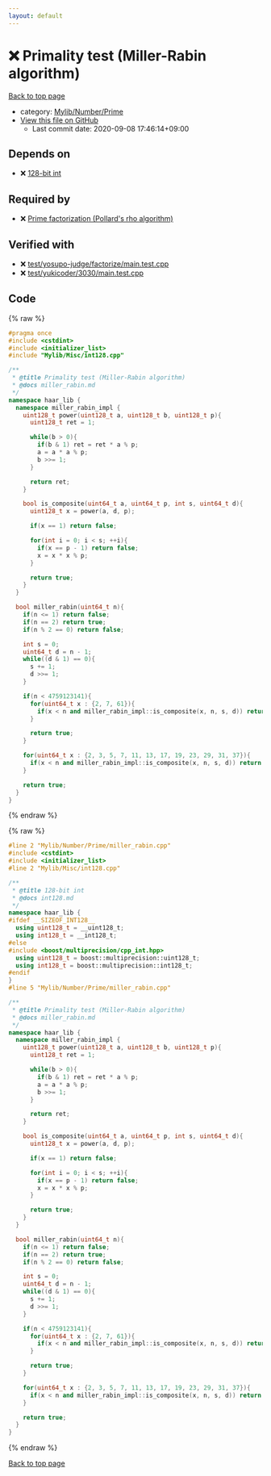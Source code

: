 ```yaml
---
layout: default
---
```


<!-- mathjax config similar to math.stackexchange -->
<script type="text/javascript" async
  src="https://cdnjs.cloudflare.com/ajax/libs/mathjax/2.7.5/MathJax.js?config=TeX-MML-AM_CHTML">
</script>
<script type="text/x-mathjax-config">
  MathJax.Hub.Config({
    TeX: { equationNumbers: { autoNumber: "AMS" }},
    tex2jax: {
      inlineMath: [ ['$','$'] ],
      processEscapes: true
    },
    "HTML-CSS": { matchFontHeight: false },
    displayAlign: "left",
    displayIndent: "2em"
  });
</script>

<script type="text/javascript" src="https://cdnjs.cloudflare.com/ajax/libs/jquery/3.4.1/jquery.min.js"></script>
<script src="https://cdn.jsdelivr.net/npm/jquery-balloon-js@1.1.2/jquery.balloon.min.js" integrity="sha256-ZEYs9VrgAeNuPvs15E39OsyOJaIkXEEt10fzxJ20+2I=" crossorigin="anonymous"></script>
<script type="text/javascript" src="../../../../assets/js/copy-button.js"></script>
<link rel="stylesheet" href="../../../../assets/css/copy-button.css" />


# :x: Primality test (Miller-Rabin algorithm)

<a href="../../../../index.html">Back to top page</a>

* category: <a href="../../../../index.html#26f1f261bc4e83492156752f5caf0111">Mylib/Number/Prime</a>
* <a href="{{ site.github.repository_url }}/blob/master/Mylib/Number/Prime/miller_rabin.cpp">View this file on GitHub</a>
    - Last commit date: 2020-09-08 17:46:14+09:00




## Depends on

* :x: <a href="../../Misc/int128.cpp.html">128-bit int</a>


## Required by

* :x: <a href="pollard_rho.cpp.html">Prime factorization (Pollard's rho algorithm)</a>


## Verified with

* :x: <a href="../../../../verify/test/yosupo-judge/factorize/main.test.cpp.html">test/yosupo-judge/factorize/main.test.cpp</a>
* :x: <a href="../../../../verify/test/yukicoder/3030/main.test.cpp.html">test/yukicoder/3030/main.test.cpp</a>


## Code

<a id="unbundled"></a>
{% raw %}
```cpp
#pragma once
#include <cstdint>
#include <initializer_list>
#include "Mylib/Misc/int128.cpp"

/**
 * @title Primality test (Miller-Rabin algorithm)
 * @docs miller_rabin.md
 */
namespace haar_lib {
  namespace miller_rabin_impl {
    uint128_t power(uint128_t a, uint128_t b, uint128_t p){
      uint128_t ret = 1;

      while(b > 0){
        if(b & 1) ret = ret * a % p;
        a = a * a % p;
        b >>= 1;
      }

      return ret;
    }

    bool is_composite(uint64_t a, uint64_t p, int s, uint64_t d){
      uint128_t x = power(a, d, p);

      if(x == 1) return false;

      for(int i = 0; i < s; ++i){
        if(x == p - 1) return false;
        x = x * x % p;
      }

      return true;
    }
  }

  bool miller_rabin(uint64_t n){
    if(n <= 1) return false;
    if(n == 2) return true;
    if(n % 2 == 0) return false;

    int s = 0;
    uint64_t d = n - 1;
    while((d & 1) == 0){
      s += 1;
      d >>= 1;
    }

    if(n < 4759123141){
      for(uint64_t x : {2, 7, 61}){
        if(x < n and miller_rabin_impl::is_composite(x, n, s, d)) return false;
      }

      return true;
    }

    for(uint64_t x : {2, 3, 5, 7, 11, 13, 17, 19, 23, 29, 31, 37}){
      if(x < n and miller_rabin_impl::is_composite(x, n, s, d)) return false;
    }

    return true;
  }
}

```
{% endraw %}

<a id="bundled"></a>
{% raw %}
```cpp
#line 2 "Mylib/Number/Prime/miller_rabin.cpp"
#include <cstdint>
#include <initializer_list>
#line 2 "Mylib/Misc/int128.cpp"

/**
 * @title 128-bit int
 * @docs int128.md
 */
namespace haar_lib {
#ifdef __SIZEOF_INT128__
  using uint128_t = __uint128_t;
  using int128_t = __int128_t;
#else
#include <boost/multiprecision/cpp_int.hpp>
  using uint128_t = boost::multiprecision::uint128_t;
  using int128_t = boost::multiprecision::int128_t;
#endif
}
#line 5 "Mylib/Number/Prime/miller_rabin.cpp"

/**
 * @title Primality test (Miller-Rabin algorithm)
 * @docs miller_rabin.md
 */
namespace haar_lib {
  namespace miller_rabin_impl {
    uint128_t power(uint128_t a, uint128_t b, uint128_t p){
      uint128_t ret = 1;

      while(b > 0){
        if(b & 1) ret = ret * a % p;
        a = a * a % p;
        b >>= 1;
      }

      return ret;
    }

    bool is_composite(uint64_t a, uint64_t p, int s, uint64_t d){
      uint128_t x = power(a, d, p);

      if(x == 1) return false;

      for(int i = 0; i < s; ++i){
        if(x == p - 1) return false;
        x = x * x % p;
      }

      return true;
    }
  }

  bool miller_rabin(uint64_t n){
    if(n <= 1) return false;
    if(n == 2) return true;
    if(n % 2 == 0) return false;

    int s = 0;
    uint64_t d = n - 1;
    while((d & 1) == 0){
      s += 1;
      d >>= 1;
    }

    if(n < 4759123141){
      for(uint64_t x : {2, 7, 61}){
        if(x < n and miller_rabin_impl::is_composite(x, n, s, d)) return false;
      }

      return true;
    }

    for(uint64_t x : {2, 3, 5, 7, 11, 13, 17, 19, 23, 29, 31, 37}){
      if(x < n and miller_rabin_impl::is_composite(x, n, s, d)) return false;
    }

    return true;
  }
}

```
{% endraw %}

<a href="../../../../index.html">Back to top page</a>


